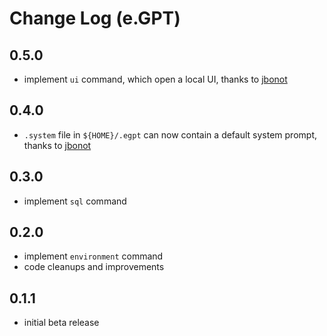# Change Log (e.GPT)

## 0.5.0

- implement `ui` command, which open a local UI, thanks to [jbonot](https://github.com/egomobile/e-gpt/issues/2)

## 0.4.0

- `.system` file in `${HOME}/.egpt` can now contain a default system prompt, thanks to [jbonot](https://github.com/egomobile/e-gpt/issues/1)

## 0.3.0

- implement `sql` command

## 0.2.0

- implement `environment` command
- code cleanups and improvements

## 0.1.1

- initial beta release
